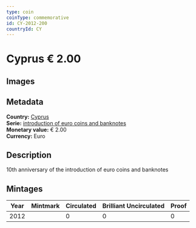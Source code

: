 ```yaml
---
type: coin
coinType: commemorative
id: CY-2012-200
countryId: CY
---
```


# Cyprus € 2.00

## Images


## Metadata

**Country:** [Cyprus](../../Countries/Cyprus/index.md)\
**Serie:** [introduction of euro coins and banknotes](index.md)\
**Monetary value:** € 2.00\
**Currency:** Euro

## Description
10th anniversary of the introduction of euro coins and banknotes

## Mintages

| Year | Mintmark | Circulated | Brilliant Uncirculated | Proof |
| ---- | -------- | ---------- | ---------------------- | ----- |
| 2012 |  | 0| 0 | 0 |

